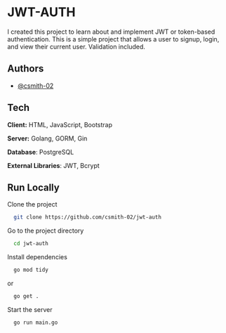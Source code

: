 # JWT-AUTH

I created this project to learn about and implement JWT or token-based authentication. This is a simple project that allows a user to signup, login, and view their current user. Validation included.

## Authors

- [@csmith-02](https://www.github.com/csmith-02)


## Tech

**Client:** HTML, JavaScript, Bootstrap

**Server:** Golang, GORM, Gin

**Database**: PostgreSQL

**External Libraries**: JWT, Bcrypt


## Run Locally

Clone the project

```bash
  git clone https://github.com/csmith-02/jwt-auth
```

Go to the project directory

```bash
  cd jwt-auth
```

Install dependencies

```bash
  go mod tidy
```
or

```bash
  go get .
```

Start the server

```bash
  go run main.go
```


